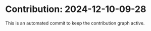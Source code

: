 # Contribution: 2024-12-10-09-28
This is an automated commit to keep the contribution graph active.
